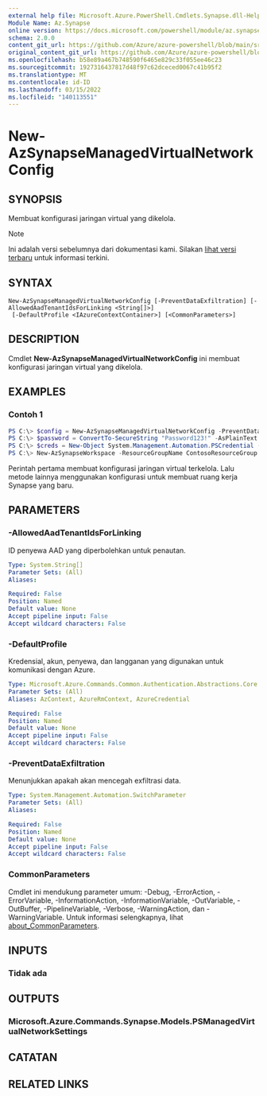 ```yaml
---
external help file: Microsoft.Azure.PowerShell.Cmdlets.Synapse.dll-Help.xml
Module Name: Az.Synapse
online version: https://docs.microsoft.com/powershell/module/az.synapse/new-azsynapsemanagedvirtualnetworkconfig
schema: 2.0.0
content_git_url: https://github.com/Azure/azure-powershell/blob/main/src/Synapse/Synapse/help/New-AzSynapseManagedVirtualNetworkConfig.md
original_content_git_url: https://github.com/Azure/azure-powershell/blob/main/src/Synapse/Synapse/help/New-AzSynapseManagedVirtualNetworkConfig.md
ms.openlocfilehash: b58e89a467b748590f6465e829c33f055ee46c23
ms.sourcegitcommit: 1927316437817d48f97c62dceced0067c41b95f2
ms.translationtype: MT
ms.contentlocale: id-ID
ms.lasthandoff: 03/15/2022
ms.locfileid: "140113551"
---
```

# New-AzSynapseManagedVirtualNetworkConfig

## SYNOPSIS
Membuat konfigurasi jaringan virtual yang dikelola.

> [!NOTE]
>Ini adalah versi sebelumnya dari dokumentasi kami. Silakan [lihat versi terbaru](/powershell/module/az.synapse/new-azsynapsemanagedvirtualnetworkconfig) untuk informasi terkini.

## SYNTAX

```
New-AzSynapseManagedVirtualNetworkConfig [-PreventDataExfiltration] [-AllowedAadTenantIdsForLinking <String[]>]
 [-DefaultProfile <IAzureContextContainer>] [<CommonParameters>]
```

## DESCRIPTION
Cmdlet **New-AzSynapseManagedVirtualNetworkConfig** ini membuat konfigurasi jaringan virtual yang dikelola.

## EXAMPLES

### Contoh 1
```powershell
PS C:\> $config = New-AzSynapseManagedVirtualNetworkConfig -PreventDataExfiltration -AllowedAadTenantIdsForLinking ContosoTenantId
PS C:\> $password = ConvertTo-SecureString "Password123!" -AsPlainText -Force
PS C:\> $creds = New-Object System.Management.Automation.PSCredential ("ContosoUser", $password)
PS C:\> New-AzSynapseWorkspace -ResourceGroupName ContosoResourceGroup -Name ContosoWorkspace -Location northeurope -DefaultDataLakeStorageAccountName ContosoAdlGen2Storage -DefaultDataLakeStorageFilesystem ContosoFileSystem -SqlAdministratorLoginCredential $creds -ManagedVirtualNetwork $config
```

Perintah pertama membuat konfigurasi jaringan virtual terkelola. Lalu metode lainnya menggunakan konfigurasi untuk membuat ruang kerja Synapse yang baru.

## PARAMETERS

### -AllowedAadTenantIdsForLinking
ID penyewa AAD yang diperbolehkan untuk penautan.

```yaml
Type: System.String[]
Parameter Sets: (All)
Aliases:

Required: False
Position: Named
Default value: None
Accept pipeline input: False
Accept wildcard characters: False
```

### -DefaultProfile
Kredensial, akun, penyewa, dan langganan yang digunakan untuk komunikasi dengan Azure.

```yaml
Type: Microsoft.Azure.Commands.Common.Authentication.Abstractions.Core.IAzureContextContainer
Parameter Sets: (All)
Aliases: AzContext, AzureRmContext, AzureCredential

Required: False
Position: Named
Default value: None
Accept pipeline input: False
Accept wildcard characters: False
```

### -PreventDataExfiltration
Menunjukkan apakah akan mencegah exfiltrasi data.

```yaml
Type: System.Management.Automation.SwitchParameter
Parameter Sets: (All)
Aliases:

Required: False
Position: Named
Default value: None
Accept pipeline input: False
Accept wildcard characters: False
```

### CommonParameters
Cmdlet ini mendukung parameter umum: -Debug, -ErrorAction, -ErrorVariable, -InformationAction, -InformationVariable, -OutVariable, -OutBuffer, -PipelineVariable, -Verbose, -WarningAction, dan -WarningVariable. Untuk informasi selengkapnya, lihat [about_CommonParameters](http://go.microsoft.com/fwlink/?LinkID=113216).

## INPUTS

### Tidak ada

## OUTPUTS

### Microsoft.Azure.Commands.Synapse.Models.PSManagedVirtualNetworkSettings

## CATATAN

## RELATED LINKS
